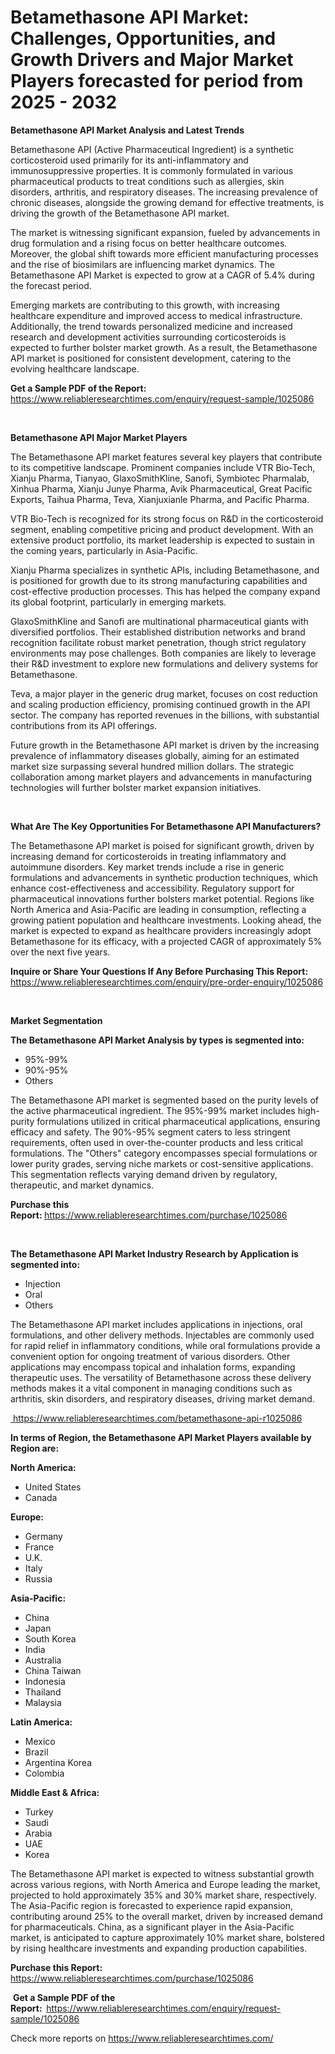 <p><h1>Betamethasone API Market: Challenges, Opportunities, and Growth Drivers and Major Market Players forecasted for period from 2025 - 2032</h1></p><p><strong>Betamethasone API Market Analysis and Latest Trends</strong></p>
<p><p>Betamethasone API (Active Pharmaceutical Ingredient) is a synthetic corticosteroid used primarily for its anti-inflammatory and immunosuppressive properties. It is commonly formulated in various pharmaceutical products to treat conditions such as allergies, skin disorders, arthritis, and respiratory diseases. The increasing prevalence of chronic diseases, alongside the growing demand for effective treatments, is driving the growth of the Betamethasone API market.</p><p>The market is witnessing significant expansion, fueled by advancements in drug formulation and a rising focus on better healthcare outcomes. Moreover, the global shift towards more efficient manufacturing processes and the rise of biosimilars are influencing market dynamics. The Betamethasone API Market is expected to grow at a CAGR of 5.4% during the forecast period. </p><p>Emerging markets are contributing to this growth, with increasing healthcare expenditure and improved access to medical infrastructure. Additionally, the trend towards personalized medicine and increased research and development activities surrounding corticosteroids is expected to further bolster market growth. As a result, the Betamethasone API market is positioned for consistent development, catering to the evolving healthcare landscape.</p></p>
<p><strong>Get a Sample PDF of the Report:&nbsp;</strong> <a href="https://www.reliableresearchtimes.com/enquiry/request-sample/1025086?utm_campaign=2006&utm_medium=2&utm_source=Github&utm_content=ia&utm_term=22032025&utm_id=betamethasone-api">https://www.reliableresearchtimes.com/enquiry/request-sample/1025086</a></p>
<p>&nbsp;</p>
<p><strong>Betamethasone API Major Market Players</strong></p>
<p><p>The Betamethasone API market features several key players that contribute to its competitive landscape. Prominent companies include VTR Bio-Tech, Xianju Pharma, Tianyao, GlaxoSmithKline, Sanofi, Symbiotec Pharmalab, Xinhua Pharma, Xianju Junye Pharma, Avik Pharmaceutical, Great Pacific Exports, Taihua Pharma, Teva, Xianjuxianle Pharma, and Pacific Pharma.</p><p>VTR Bio-Tech is recognized for its strong focus on R&D in the corticosteroid segment, enabling competitive pricing and product development. With an extensive product portfolio, its market leadership is expected to sustain in the coming years, particularly in Asia-Pacific.</p><p>Xianju Pharma specializes in synthetic APIs, including Betamethasone, and is positioned for growth due to its strong manufacturing capabilities and cost-effective production processes. This has helped the company expand its global footprint, particularly in emerging markets.</p><p>GlaxoSmithKline and Sanofi are multinational pharmaceutical giants with diversified portfolios. Their established distribution networks and brand recognition facilitate robust market penetration, though strict regulatory environments may pose challenges. Both companies are likely to leverage their R&D investment to explore new formulations and delivery systems for Betamethasone.</p><p>Teva, a major player in the generic drug market, focuses on cost reduction and scaling production efficiency, promising continued growth in the API sector. The company has reported revenues in the billions, with substantial contributions from its API offerings.</p><p>Future growth in the Betamethasone API market is driven by the increasing prevalence of inflammatory diseases globally, aiming for an estimated market size surpassing several hundred million dollars. The strategic collaboration among market players and advancements in manufacturing technologies will further bolster market expansion initiatives.</p></p>
<p>&nbsp;</p>
<p><strong>What Are The Key Opportunities For Betamethasone API Manufacturers?</strong></p>
<p><p>The Betamethasone API market is poised for significant growth, driven by increasing demand for corticosteroids in treating inflammatory and autoimmune disorders. Key market trends include a rise in generic formulations and advancements in synthetic production techniques, which enhance cost-effectiveness and accessibility. Regulatory support for pharmaceutical innovations further bolsters market potential. Regions like North America and Asia-Pacific are leading in consumption, reflecting a growing patient population and healthcare investments. Looking ahead, the market is expected to expand as healthcare providers increasingly adopt Betamethasone for its efficacy, with a projected CAGR of approximately 5% over the next five years.</p></p>
<p><strong>Inquire or Share Your Questions If Any Before Purchasing This Report:</strong> <a href="https://www.reliableresearchtimes.com/enquiry/pre-order-enquiry/1025086?utm_campaign=2006&utm_medium=2&utm_source=Github&utm_content=ia&utm_term=22032025&utm_id=betamethasone-api">https://www.reliableresearchtimes.com/enquiry/pre-order-enquiry/1025086</a></p>
<p>&nbsp;</p>
<p><strong>Market Segmentation</strong></p>
<p><strong>The Betamethasone API Market Analysis by types is segmented into:</strong></p>
<p><ul><li>95%-99%</li><li>90%-95%</li><li>Others</li></ul></p>
<p><p>The Betamethasone API market is segmented based on the purity levels of the active pharmaceutical ingredient. The 95%-99% market includes high-purity formulations utilized in critical pharmaceutical applications, ensuring efficacy and safety. The 90%-95% segment caters to less stringent requirements, often used in over-the-counter products and less critical formulations. The "Others" category encompasses special formulations or lower purity grades, serving niche markets or cost-sensitive applications. This segmentation reflects varying demand driven by regulatory, therapeutic, and market dynamics.</p></p>
<p><strong>Purchase this Report:&nbsp;</strong><a href="https://www.reliableresearchtimes.com/purchase/1025086?utm_campaign=2006&utm_medium=2&utm_source=Github&utm_content=ia&utm_term=22032025&utm_id=betamethasone-api">https://www.reliableresearchtimes.com/purchase/1025086</a></p>
<p>&nbsp;</p>
<p><strong>The Betamethasone API Market Industry Research by Application is segmented into:</strong></p>
<p><ul><li>Injection</li><li>Oral</li><li>Others</li></ul></p>
<p><p>The Betamethasone API market includes applications in injections, oral formulations, and other delivery methods. Injectables are commonly used for rapid relief in inflammatory conditions, while oral formulations provide a convenient option for ongoing treatment of various disorders. Other applications may encompass topical and inhalation forms, expanding therapeutic uses. The versatility of Betamethasone across these delivery methods makes it a vital component in managing conditions such as arthritis, skin disorders, and respiratory diseases, driving market demand.</p></p>
<p><a href="https://www.reliableresearchtimes.com/betamethasone-api-r1025086?utm_campaign=2006&utm_medium=2&utm_source=Github&utm_content=ia&utm_term=22032025&utm_id=betamethasone-api">&nbsp;https://www.reliableresearchtimes.com/betamethasone-api-r1025086</a></p>
<p><strong>In terms of Region, the Betamethasone API Market Players available by Region are:</strong></p>
<p>
    <p> <strong> North America: </strong>
        <ul>
            <li>United States</li>
            <li>Canada</li>
        </ul>
        </p> 
    <p> <strong> Europe: </strong>
        <ul>
            <li>Germany</li>
            <li>France</li>
            <li>U.K.</li>
            <li>Italy</li>
            <li>Russia</li>
        </ul>
        </p> 
    <p> <strong> Asia-Pacific: </strong>
        <ul>
            <li>China</li>
            <li>Japan</li>
            <li>South Korea</li>
            <li>India</li>
            <li>Australia</li>
            <li>China Taiwan</li>
            <li>Indonesia</li>
            <li>Thailand</li>
            <li>Malaysia</li>
        </ul>
        </p> 
    <p> <strong> Latin America: </strong>
        <ul>
            <li>Mexico</li>
            <li>Brazil</li>
            <li>Argentina Korea</li>
            <li>Colombia</li>
        </ul>
        </p> 
    <p> <strong> Middle East & Africa: </strong>
        <ul>
            <li>Turkey</li>
            <li>Saudi</li>
            <li>Arabia</li>
            <li>UAE</li>
            <li>Korea</li>
        </ul>
    </p>
    </p>
<p><p>The Betamethasone API market is expected to witness substantial growth across various regions, with North America and Europe leading the market, projected to hold approximately 35% and 30% market share, respectively. The Asia-Pacific region is forecasted to experience rapid expansion, contributing around 25% to the overall market, driven by increased demand for pharmaceuticals. China, as a significant player in the Asia-Pacific market, is anticipated to capture approximately 10% market share, bolstered by rising healthcare investments and expanding production capabilities.</p></p>
<p><strong>Purchase this Report: </strong><a href="https://www.reliableresearchtimes.com/purchase/1025086?utm_campaign=2006&utm_medium=2&utm_source=Github&utm_content=ia&utm_term=22032025&utm_id=betamethasone-api">https://www.reliableresearchtimes.com/purchase/1025086</a></p>
<p>&nbsp;<strong>Get a Sample PDF of the Report:&nbsp;&nbsp;</strong><a href="https://www.reliableresearchtimes.com/enquiry/request-sample/1025086?utm_campaign=2006&utm_medium=2&utm_source=Github&utm_content=ia&utm_term=22032025&utm_id=betamethasone-api">https://www.reliableresearchtimes.com/enquiry/request-sample/1025086</a></p>
<p><strong></strong></p>
<p>Check more reports on <a href="https://www.reliableresearchtimes.com/?utm_campaign=2006&utm_medium=2&utm_source=Github&utm_content=ia&utm_term=22032025&utm_id=betamethasone-api">https://www.reliableresearchtimes.com/</a></p>